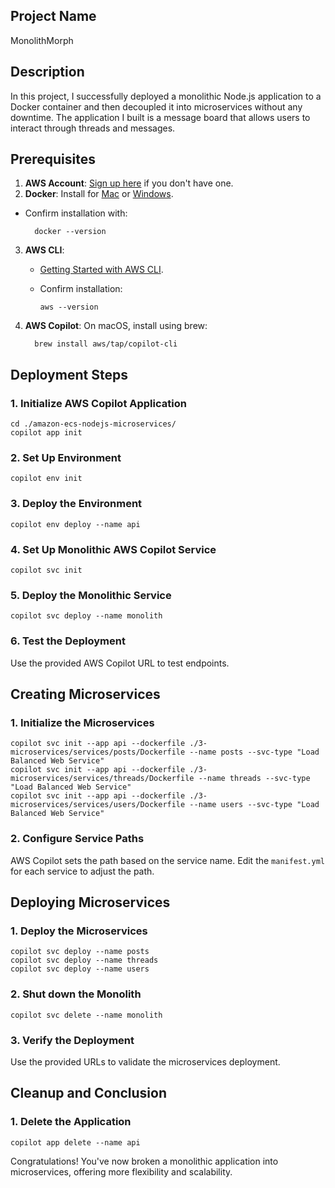 ## Project Name 

MonolithMorph

## Description

In this project, I successfully deployed a monolithic Node.js application to a Docker container and then decoupled it into microservices without any downtime. The application I built is a message board that allows users to interact through threads and messages.

## Prerequisites

1. **AWS Account**: [Sign up here](https://aws.amazon.com/) if you don't have one.
2. **Docker**: Install for [Mac](https://docs.docker.com/docker-for-mac/install/) or [Windows](https://docs.docker.com/docker-for-windows/install/). 
 - Confirm installation with:
     
         docker --version
     

3. **AWS CLI**: 
   - [Getting Started with AWS CLI](https://docs.aws.amazon.com/cli/latest/userguide/cli-chap-welcome.html).
   - Confirm installation:
      
         aws --version
      

4. **AWS Copilot**: On macOS, install using brew:
    
         brew install aws/tap/copilot-cli
  

## Deployment Steps

### 1. Initialize AWS Copilot Application
    
    cd ./amazon-ecs-nodejs-microservices/
    copilot app init
    

### 2. Set Up Environment
    
    copilot env init
    

### 3. Deploy the Environment
    
    copilot env deploy --name api
    

### 4. Set Up Monolithic AWS Copilot Service
    
    copilot svc init
    

### 5. Deploy the Monolithic Service
    
    copilot svc deploy --name monolith
    

### 6. Test the Deployment
Use the provided AWS Copilot URL to test endpoints.

## Creating Microservices

### 1. Initialize the Microservices
    
    copilot svc init --app api --dockerfile ./3-microservices/services/posts/Dockerfile --name posts --svc-type "Load Balanced Web Service"
    copilot svc init --app api --dockerfile ./3-microservices/services/threads/Dockerfile --name threads --svc-type "Load Balanced Web Service"
    copilot svc init --app api --dockerfile ./3-microservices/services/users/Dockerfile --name users --svc-type "Load Balanced Web Service"
   

### 2. Configure Service Paths
AWS Copilot sets the path based on the service name. Edit the `manifest.yml` for each service to adjust the path.

## Deploying Microservices

### 1. Deploy the Microservices
    
    copilot svc deploy --name posts
    copilot svc deploy --name threads
    copilot svc deploy --name users
    

### 2. Shut down the Monolith
    
    copilot svc delete --name monolith
    

### 3. Verify the Deployment
Use the provided URLs to validate the microservices deployment.

## Cleanup and Conclusion

### 1. Delete the Application
    
    copilot app delete --name api
    

Congratulations! You've now broken a monolithic application into microservices, offering more flexibility and scalability.
